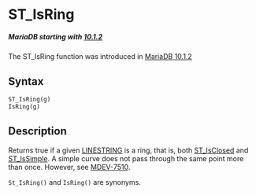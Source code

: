 # ST_IsRing

##### MariaDB starting with [10.1.2](/kb/en/mariadb-1012-release-notes/)

The ST_IsRing function was introduced in [MariaDB 10.1.2](/kb/en/mariadb-1012-release-notes/)

## Syntax

```sql
ST_IsRing(g)
IsRing(g)
```

## Description

Returns true if a given [LINESTRING](/sql-statements-structure/geographic-geometric-features/geometry-constructors/linestring) is a ring, that is, both [ST_IsClosed](/sql-statements-structure/geographic-geometric-features/geometry-properties/st_isclosed) and [ST_IsSimple](/sql-statements-structure/geographic-geometric-features/geometry-properties/st_issimple). A simple curve does not pass through the same point more than once.  However, see [MDEV-7510](https://jira.mariadb.org/browse/MDEV-7510).

`St_IsRing()` and `IsRing()` are synonyms.